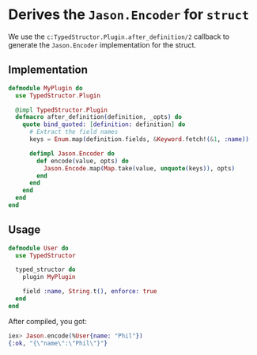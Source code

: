 # Derives the `Jason.Encoder` for `struct`

We use the `c:TypedStructor.Plugin.after_definition/2` callback to
generate the `Jason.Encoder` implementation for the struct.

## Implementation
```elixir
defmodule MyPlugin do
  use TypedStructor.Plugin

  @impl TypedStructor.Plugin
  defmacro after_definition(definition, _opts) do
    quote bind_quoted: [definition: definition] do
      # Extract the field names
      keys = Enum.map(definition.fields, &Keyword.fetch!(&1, :name))

      defimpl Jason.Encoder do
        def encode(value, opts) do
          Jason.Encode.map(Map.take(value, unquote(keys)), opts)
        end
      end
    end
  end
end
```

## Usage
```elixir
defmodule User do
  use TypedStructor

  typed_structor do
    plugin MyPlugin

    field :name, String.t(), enforce: true
  end
end
```

After compiled, you got:
```elixir
iex> Jason.encode(%User{name: "Phil"})
{:ok, "{\"name\":\"Phil\"}"}
```
